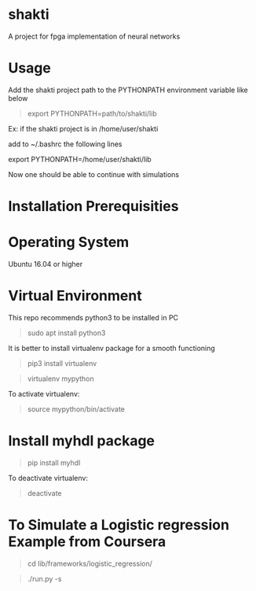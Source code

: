 # shakti
A project for fpga implementation of neural networks

# Usage

Add the shakti project path to the PYTHONPATH environment variable like below
> export PYTHONPATH=path/to/shakti/lib

Ex: if the shakti project is in /home/user/shakti

add to ~/.bashrc the following lines

export PYTHONPATH=/home/user/shakti/lib

Now one should be able to continue with simulations

# Installation Prerequisities

# Operating System

Ubuntu 16.04 or higher

# Virtual Environment 

This repo recommends python3 to be installed in PC

> sudo apt install python3

It is better to install virtualenv package for a smooth functioning

> pip3 install virtualenv

> virtualenv mypython

To activate virtualenv:

> source mypython/bin/activate

# Install myhdl package

> pip install myhdl

To deactivate virtualenv:

> deactivate

# To Simulate a Logistic regression Example from Coursera

> cd lib/frameworks/logistic_regression/
 
> ./run.py -s 

  
